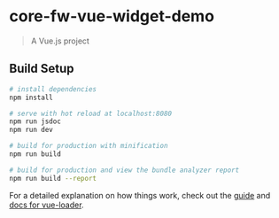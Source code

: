 # core-fw-vue-widget-demo

> A Vue.js project

## Build Setup

``` bash
# install dependencies
npm install

# serve with hot reload at localhost:8080
npm run jsdoc
npm run dev

# build for production with minification
npm run build

# build for production and view the bundle analyzer report
npm run build --report
```

For a detailed explanation on how things work, check out the [guide](http://vuejs-templates.github.io/webpack/) and [docs for vue-loader](http://vuejs.github.io/vue-loader).
